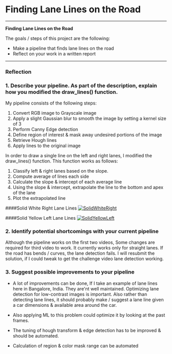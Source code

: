 # **Finding Lane Lines on the Road** 

---

**Finding Lane Lines on the Road**

The goals / steps of this project are the following:
* Make a pipeline that finds lane lines on the road
* Reflect on your work in a written report


[//]: # (Image References)

[image1]: ./examples/grayscale.jpg "Grayscale"

---

### Reflection

### 1. Describe your pipeline. As part of the description, explain how you modified the draw_lines() function.

My pipeline consists of the following steps:

1. Convert RGB image to Grayscale image
2. Apply a slight Gaussian blur to smooth the image by setting a kernel size of 3
3. Perform Canny Edge detection
4. Define region of interest & mask away undesired portions of the image
5. Retrieve Hough lines
6. Apply lines to the original image

In order to draw a single line on the left and right lanes, I modified the draw_lines() function. This function works as follows:
 
1. Classify left & right lanes based on the slope.
2. Compute average of lines each side
3. Calculate the slope & intercept of each average line 
4. Using the slope & intercept, extrapolate the line to the bottom and apex of the lane
5. Plot the extrapolated line

####Solid White Right Lane Lines
[![SolidWhiteRight](https://img.youtube.com/vi/T0DzKimgPYw/0.jpg)](https://www.youtube.com/watch?v=T0DzKimgPYw)

####Solid Yellow Left Lane Lines
[![SolidYellowLeft](https://img.youtube.com/vi/xU154sBDc-Q/0.jpg)](https://www.youtube.com/watch?v=xU154sBDc-Q)


### 2. Identify potential shortcomings with your current pipeline

Although the pipeline works on the first two videos, Some changes are required for third video to work.
It currently works only for straight lanes. If the road has bends / curves, the lane detection fails. 
I will resubmit the solution, if I could tweak to get the challenge video lane detection working.

### 3. Suggest possible improvements to your pipeline

* A lot of improvements can be done, If I take an example of lane lines here in Bangalore, India.
They are'nt well maintained. Optimizing lane detection for low-contrast images is important.
Also rather than detecting lane lines, it should probably make / suggest a lane line given a car dimensions & available area
around the car.

* Also applying ML to this problem could optimize it by looking at the past frames.

* The tuning of hough transform & edge detection has to be improved & should be automated.

* Calculation of region & color mask range can be automated

